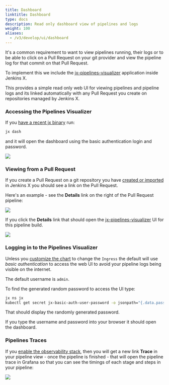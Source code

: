 ```yaml
---
title: Dashboard
linktitle: Dashboard
type: docs
description: Read only dashboard view of pipelines and logs
weight: 100
aliases:
  - /v3/develop/ui/dashboard
---
```


It's a common requirement to want to view pipelines running, their logs or to be able to click on a Pull Request on your git provider and view the pipeline log for that commit on that Pull Request.

To implement this we include the [jx-pipelines-visualizer](https://github.com/jenkins-x/jx-pipelines-visualizer) application inside Jenkins X.

This provides a simple read only web UI for viewing pipelines and pipeline logs and its linked automatically with any Pull Request you create on repositories managed by Jenkins X.

### Accessing the Pipelines Visualizer

If you [have a recent jx binary](/v3/guides/upgrade/#cli) run:

```bash 
jx dash
``` 

and it will open the dashboard using the basic authentication login and password.

![](/images/jx-pipelines-visualizer/v1-home.png)

### Viewing from a Pull Request

If you create a Pull Request on a git repository you have [created or imported](/v3/develop/create-project/) in Jenkins X you should see a link on the Pull Request. 

Here's an example - see the **Details** link on the right of the Pull Request pipeline:

<img src="/images/quickstart/pr-link.png" class="img-thumbnail">

If you click the **Details** link that should open the [jx-pipelines-visualizer](https://github.com/jenkins-x/jx-pipelines-visualizer) UI for this pipeline build.

![](/images/jx-pipelines-visualizer/v1-pipeline-success.png)

### Logging in to the Pipelines Visualizer

Unless you [customize the chart](/v3/develop/apps/#customising-charts) to change the `Ingress` the default will use _basic authentication_ to access the web UI to avoid your pipeline logs being visible on the internet.

The default username is `admin`. 

To find the generated random password to access the UI type:

```bash 
jx ns jx
kubectl get secret jx-basic-auth-user-password -o jsonpath="{.data.password}" | base64 --decode
```

That should display the randomly generated password.

If you type the username and password into your browser it should open the dashboard.

### Pipelines Traces

If you [enable the observability stack](/v3/admin/guides/observability/), then you will get a new link **Trace** in your pipeline view - once the pipeline is finished - that will open the pipeline trace in Grafana so that you can see the timings of each stage and steps in your pipeline:

![](/images/jx-pipelines-visualizer/pipeline-trace.gif)
